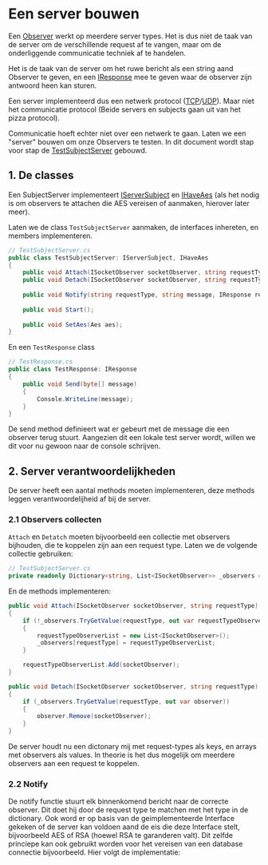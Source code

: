 # Een server bouwen

Een [Observer](../Observers/ISocketObserver.cs) werkt op meerdere server types. Het is dus niet de taak van de server om de verschillende request af te vangen, maar om de onderliggende communicatie techniek af te handelen.

Het is de taak van de server om het ruwe bericht als een string aand Observer te geven, en een [IResponse](../Responses/IResponse.cs) mee te geven waar de observer zijn antwoord heen kan sturen.

Een server implementeerd dus een netwerk protocol ([TCP](TcpSubjectServer.cs)/[UDP](UdpSubjectServer.cs)). Maar niet het communicatie protocol (Beide servers en subjects gaan uit van het pizza protocol).

Communicatie hoeft echter niet over een netwerk te gaan. Laten we een "server" bouwen om onze Observers te testen.
In dit document wordt stap voor stap de [TestSubjectServer](TestSubjectServer.cs) gebouwd.

## 1. De classes
Een SubjectServer implementeert [IServerSubject](../Observers/ISocketObserver.cs) en [IHaveAes](../IHaveAes.cs) (als het nodig is om observers te attachen die AES vereisen of aanmaken, hierover later meer).

Laten we de class `TestSubjectServer` aanmaken, de interfaces inhereten, en members implementeren.

```csharp
// TestSubjectServer.cs
public class TestSubjectServer: IServerSubject, IHaveAes 
{
    public void Attach(ISocketObserver socketObserver, string requestType);
    public void Detach(ISocketObserver socketObserver, string requestType);
    
    public void Notify(string requestType, string message, IResponse response);
    
    public void Start();
    
    public void SetAes(Aes aes);
}   

```
En een `TestResponse` class
```csharp
// TestResponse.cs
public class TestResponse: IResponse
{
    public void Send(byte[] message)
    {
        Console.WriteLine(message);
    }
}
```
De send method definieert wat er gebeurt met de message die een observer terug stuurt. Aangezien dit een lokale test server wordt, willen we dit voor nu gewoon naar de console schrijven.

## 2. Server verantwoordelijkheden
De server heeft een aantal methods moeten implementeren, deze methods leggen verantwoordelijheid af bij de server.

### 2.1 Observers collecten
`Attach` en `Detatch` moeten bijvoorbeeld een collectie met observers bijhouden, die te koppelen zijn aan een request type.
Laten we de volgende collectie gebruiken:
```csharp
// TestSubjectServer.cs
private readonly Dictionary<string, List<ISocketObserver>> _observers = new();
```
En de methods implementeren:
```csharp
public void Attach(ISocketObserver socketObserver, string requestType)
{
    if (!_observers.TryGetValue(requestType, out var requestTypeObserverList))
    {
        requestTypeObserverList = new List<ISocketObserver>();
        _observers[requestType] = requestTypeObserverList;
    }

    requestTypeObserverList.Add(socketObserver);
}

public void Detach(ISocketObserver socketObserver, string requestType)
{
    if (_observers.TryGetValue(requestType, out var observer))
    {
        observer.Remove(socketObserver);
    }
}
```
De server houdt nu een dictonary mij met request-types als keys, en arrays met observers als values. In theorie is het dus mogelijk om meerdere observers aan een request te koppelen.

### 2.2 Notify
De notify functie stuurt elk binnenkomend bericht naar de correcte observer. Dit doet hij door de request type te matchen met het type in de dictionary. Ook word er op basis van de geimplementeerde Interface gekeken of de server kan voldoen aand de eis die deze Interface stelt, bijvoorbeeld AES of RSA (hoewel RSA te garanderen valt). Dit zelfde princiepe kan ook gebruikt worden voor het vereisen van een database connectie bijvoorbeeld.
Hier volgt de implementatie:
```csharp

```